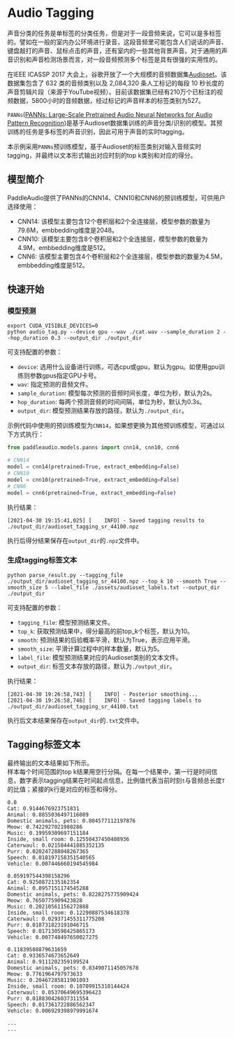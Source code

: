 # Audio Tagging

声音分类的任务是单标签的分类任务，但是对于一段音频来说，它可以是多标签的。譬如在一般的室内办公环境进行录音，这段音频里可能包含人们说话的声音、键盘敲打的声音、鼠标点击的声音，还有室内的一些其他背景声音。对于通用的声音识别和声音检测场景而言，对一段音频预测多个标签是具有很强的实用性的。

在IEEE ICASSP 2017 大会上，谷歌开放了一个大规模的音频数据集[Audioset](https://research.google.com/audioset/)。该数据集包含了 632 类的音频类别以及 2,084,320 条人工标记的每段 10 秒长度的声音剪辑片段（来源于YouTube视频）。目前该数据集已经有210万个已标注的视频数据，5800小时的音频数据，经过标记的声音样本的标签类别为527。

`PANNs`([PANNs: Large-Scale Pretrained Audio Neural Networks for Audio Pattern Recognition](https://arxiv.org/pdf/1912.10211.pdf))是基于Audioset数据集训练的声音分类/识别的模型。其预训练的任务是多标签的声音识别，因此可用于声音的实时tagging。

本示例采用`PANNs`预训练模型，基于Audioset的标签类别对输入音频实时tagging，并最终以文本形式输出对应时刻的top k类别和对应的得分。


## 模型简介

PaddleAudio提供了PANNs的CNN14、CNN10和CNN6的预训练模型，可供用户选择使用：
- CNN14: 该模型主要包含12个卷积层和2个全连接层，模型参数的数量为79.6M，embbedding维度是2048。
- CNN10: 该模型主要包含8个卷积层和2个全连接层，模型参数的数量为4.9M，embbedding维度是512。
- CNN6: 该模型主要包含4个卷积层和2个全连接层，模型参数的数量为4.5M，embbedding维度是512。


## 快速开始

### 模型预测

```shell
export CUDA_VISIBLE_DEVICES=0
python audio_tag.py --device gpu --wav ./cat.wav --sample_duration 2 --hop_duration 0.3 --output_dir ./output_dir
```

可支持配置的参数：

- `device`: 选用什么设备进行训练，可选cpu或gpu，默认为gpu。如使用gpu训练则参数gpus指定GPU卡号。
- `wav`: 指定预测的音频文件。
- `sample_duration`: 模型每次预测的音频时间长度，单位为秒，默认为2s。
- `hop_duration`: 每两个预测音频的时间间隔，单位为秒，默认为0.3s。
- `output_dir`: 模型预测结果存放的路径，默认为`./output_dir`。

示例代码中使用的预训练模型为`CNN14`，如果想更换为其他预训练模型，可通过以下方式执行：
```python
from paddleaudio.models.panns import cnn14, cnn10, cnn6

# CNN14
model = cnn14(pretrained=True, extract_embedding=False)
# CNN10
model = cnn10(pretrained=True, extract_embedding=False)
# CNN6
model = cnn6(pretrained=True, extract_embedding=False)
```

执行结果：
```
[2021-04-30 19:15:41,025] [    INFO] - Saved tagging results to ./output_dir/audioset_tagging_sr_44100.npz
```

执行后得分结果保存在`output_dir`的`.npz`文件中。


### 生成tagging标签文本
```shell
python parse_result.py --tagging_file ./output_dir/audioset_tagging_sr_44100.npz --top_k 10 --smooth True --smooth_size 5 --label_file ./assets/audioset_labels.txt --output_dir ./output_dir
```

可支持配置的参数：

- `tagging_file`: 模型预测结果文件。
- `top_k`: 获取预测结果中，得分最高的前top_k个标签，默认为10。
- `smooth`: 预测结果的后验概率平滑，默认为True，表示应用平滑。
- `smooth_size`: 平滑计算过程中的样本数量，默认为5。
- `label_file`: 模型预测结果对应的Audioset类别的文本文件。
- `output_dir`: 标签文本存放的路径，默认为`./output_dir`。

执行结果：
```
[2021-04-30 19:26:58,743] [    INFO] - Posterior smoothing...
[2021-04-30 19:26:58,746] [    INFO] - Saved tagging labels to ./output_dir/audioset_tagging_sr_44100.txt
```

执行后文本结果保存在`output_dir`的`.txt`文件中。


## Tagging标签文本

最终输出的文本结果如下所示。  
样本每个时间范围的top k结果用空行分隔。在每一个结果中，第一行是时间信息，数字表示tagging结果在时间起点信息，比例值代表当前时刻`t`与音频总长度`T`的比值；紧接的k行是对应的标签和得分。

```
0.0
Cat: 0.9144676923751831
Animal: 0.8855036497116089
Domestic animals, pets: 0.804577112197876
Meow: 0.7422927021980286
Music: 0.19959309697151184
Inside, small room: 0.12550437450408936
Caterwaul: 0.021584441885352135
Purr: 0.020247288048267365
Speech: 0.018197158351540565
Vehicle: 0.007446660194545984

0.059197544398158296
Cat: 0.9250872135162354
Animal: 0.8957151174545288
Domestic animals, pets: 0.8228275775909424
Meow: 0.7650775909423828
Music: 0.20210561156272888
Inside, small room: 0.12290887534618378
Caterwaul: 0.029371455311775208
Purr: 0.018731823191046715
Speech: 0.017130598425865173
Vehicle: 0.007748497650027275

0.11839508879631659
Cat: 0.9336574673652649
Animal: 0.9111202359199524
Domestic animals, pets: 0.8349071145057678
Meow: 0.7761964797973633
Music: 0.20467285811901093
Inside, small room: 0.10709915310144424
Caterwaul: 0.05370649695396423
Purr: 0.018830426037311554
Speech: 0.017361722886562347
Vehicle: 0.006929398979991674

...
...
```
